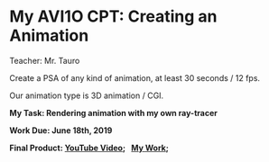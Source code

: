# My AVI1O CPT: Creating an Animation

Teacher: Mr. Tauro

Create a PSA of any kind of animation, at least 30 seconds / 12 fps.

Our animation type is 3D animation / CGI.

**My Task: Rendering animation with my own ray-tracer**

**Work Due: June 18th, 2019**

**Final Product: [YouTube Video](https://www.youtube.com/watch?v=ZQ4x4_ZViqo&feature=youtu.be); &ensp;[My Work](https://github.com/Harry7557558/Ray-Tracing/blob/CPT/Final%20Product/CGI.mp4);**
